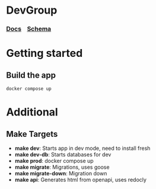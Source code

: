 # DevGroup



### [Docs](https://www.kucharsky.ru/api)&nbsp;&nbsp;&nbsp;&nbsp;[Schema](https://www.postgresqltutorial.com/postgresql-getting-started/postgresql-sample-database/)

# Getting started
## Build the app
```
docker compose up
```

# Additional
## Make Targets

- **make dev**: Starts app in dev mode, need to install fresh
- **make dev-db**: Starts databases for dev
- **make prod**: docker compose up
- **make migrate**: Migrations, uses goose
- **make migrate-down**: Migration down
- **make api**: Generates html from openapi, uses redocly 
